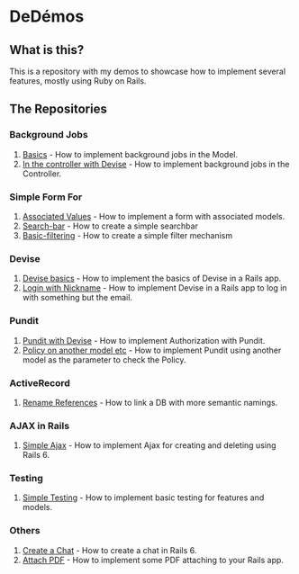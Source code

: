 # DeDémos

## What is this?
This is a repository with my demos to showcase how to implement several features, mostly using Ruby on Rails.

## The Repositories

### Background Jobs
1. [Basics](https://github.com/andrerferrer/background-jobs-demo) - How to implement background jobs in the Model.
2. [In the controller with Devise](https://github.com/andrerferrer/background-jobs-devise-demo) - How to implement background jobs in the Controller.

### Simple Form For
1. [Associated Values](https://github.com/andrerferrer/nested-simple-form-demo) - How to implement a form with associated models.
2. [Search-bar](https://github.com/andrerferrer/search-bar-demo) - How to create a simple searchbar
3. [Basic-filtering](https://github.com/andrerferrer/basic-filter-demo#goal) - How to create a simple filter mechanism

### Devise
1. [Devise basics](https://github.com/andrerferrer/devise-demo) - How to implement the basics of Devise in a Rails app.
2. [Login with Nickname](https://github.com/andrerferrer/username-not-email-devise-demo) - How to implement Devise in a Rails app to log in with something but the email.

### Pundit
1. [Pundit with Devise](https://github.com/andrerferrer/pundit-demo) - How to implement Authorization with Pundit.
2. [Policy on another model etc](https://github.com/andrerferrer/pundit-outsourcing-demo) - How to implement Pundit using another model as the parameter to check the Policy.

### ActiveRecord
1. [Rename References](https://github.com/andrerferrer/rename-references-demo) - How to link a DB with more semantic namings.

### AJAX in Rails
1. [Simple Ajax](https://github.com/andrerferrer/ajax-rails-6-demo) - How to implement Ajax for creating and deleting using Rails 6.

### Testing
1. [Simple Testing](https://github.com/andrerferrer/basic-testing-demo/#demo) - How to implement basic testing for features and models.

### Others
1. [Create a Chat](https://github.com/andrerferrer/chat-demo) - How to create a chat in Rails 6.
2. [Attach PDF](https://github.com/andrerferrer/attach-pdf-demo) - How to implement some PDF attaching to your Rails app.
